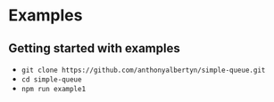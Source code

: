 # Examples

## Getting started with examples

- `git clone https://github.com/anthonyalbertyn/simple-queue.git`
- `cd simple-queue`
- `npm run example1`
